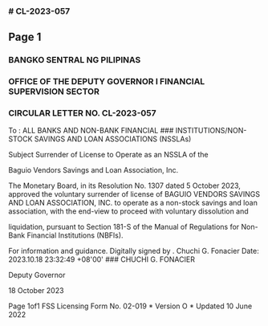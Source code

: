 ### # CL-2023-057

## Page 1

### BANGKO SENTRAL NG PILIPINAS

### OFFICE OF THE DEPUTY GOVERNOR I FINANCIAL SUPERVISION SECTOR

### CIRCULAR LETTER NO. CL-2023-057

To : ALL BANKS AND NON-BANK FINANCIAL ### INSTITUTIONS/NON-STOCK SAVINGS AND LOAN ASSOCIATIONS (NSSLAs)

Subject Surrender of License to Operate as an NSSLA of the

Baguio Vendors Savings and Loan Association, Inc.

The Monetary Board, in its Resolution No. 1307 dated 5 October 2023, approved the voluntary surrender of license of BAGUIO VENDORS SAVINGS AND LOAN ASSOCIATION, INC. to operate as a non-stock savings and loan association, with the end-view to proceed with voluntary dissolution and

liquidation, pursuant to Section 181-S of the Manual of Regulations for Non- Bank Financial Institutions (NBFls).

For information and guidance. Digitally signed by . Chuchi G. Fonacier Date: 2023.10.18 23:32:49 +08'00' ### CHUCHI G. FONACIER

Deputy Governor

18 October 2023

Page 1of1 FSS Licensing Form No. 02-019 * Version O * Updated 10 June 2022 